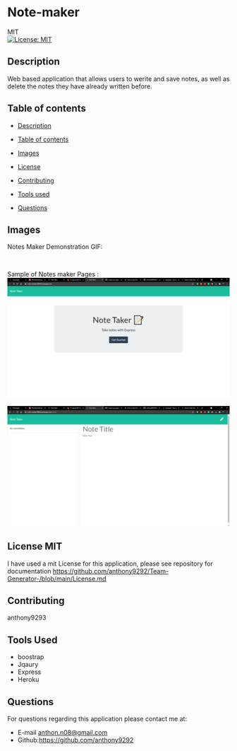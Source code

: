 # Note-maker

MIT<br>[![License: MIT](https://img.shields.io/badge/License-MIT-yellow.svg)](https://opensource.org/licenses/MIT)

## Description
Web based application that allows users to werite and save notes, as well as delete the notes they have already written before. 
## Table of contents
  - [Description](#description)
  - [Table of contents](#table-of-contents)
  - [Images](#images)
  - [License](#license)
  - [Contributing](#contributing)

  - [Tools used](#test-gif)
  - [Questions](#questions)

## Images 
Notes Maker Demonstration GIF: 

![]()

Sample of Notes maker Pages : 
![Note Maker title screen](https://github.com/anthony9292/Note-maker/blob/main/notemaker.PNG)

![Note Maker input screen](https://github.com/anthony9292/Note-maker/blob/main/notemaker2.PNG)


## License MIT
I have used a mit License for this application, please see repository for documentation <https://github.com/anthony9292/Team-Generator-/blob/main/License.md>

## Contributing
   anthony9293


## Tools Used 
 - boostrap 
 - Jqaury 
 - Express
 - Heroku 

## Questions
For questions regarding this application please contact me at:
- E-mail anthon.n08@gmail.com 
- Github:<https://github.com/anthony9292>

